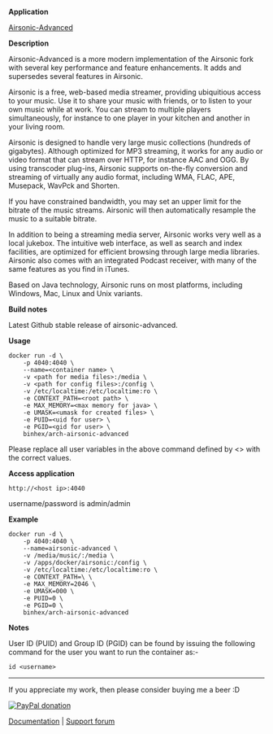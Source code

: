 **Application**

[Airsonic-Advanced](https://github.com/airsonic-advanced/airsonic-advanced)

**Description**

Airsonic-Advanced is a more modern implementation of the Airsonic fork with several key performance and feature enhancements. It adds and supersedes several features in Airsonic.

Airsonic is a free, web-based media streamer, providing ubiquitious access to your music. Use it to share your music with friends, or to listen to your own music while at work. You can stream to multiple players simultaneously, for instance to one player in your kitchen and another in your living room.

Airsonic is designed to handle very large music collections (hundreds of gigabytes). Although optimized for MP3 streaming, it works for any audio or video format that can stream over HTTP, for instance AAC and OGG. By using transcoder plug-ins, Airsonic supports on-the-fly conversion and streaming of virtually any audio format, including WMA, FLAC, APE, Musepack, WavPck and Shorten.

If you have constrained bandwidth, you may set an upper limit for the bitrate of the music streams. Airsonic will then automatically resample the music to a suitable bitrate.

In addition to being a streaming media server, Airsonic works very well as a local jukebox. The intuitive web interface, as well as search and index facilities, are optimized for efficient browsing through large media libraries. Airsonic also comes with an integrated Podcast receiver, with many of the same features as you find in iTunes.

Based on Java technology, Airsonic runs on most platforms, including Windows, Mac, Linux and Unix variants.

**Build notes**

Latest Github stable release of airsonic-advanced.

**Usage**
```
docker run -d \
    -p 4040:4040 \
    --name=<container name> \
    -v <path for media files>:/media \
    -v <path for config files>:/config \
    -v /etc/localtime:/etc/localtime:ro \
    -e CONTEXT_PATH=<root path> \
    -e MAX_MEMORY=<max memory for java> \
    -e UMASK=<umask for created files> \
    -e PUID=<uid for user> \
    -e PGID=<gid for user> \
    binhex/arch-airsonic-advanced
```

Please replace all user variables in the above command defined by <> with the correct values.

**Access application**

`http://<host ip>:4040`

username/password is admin/admin

**Example**
```
docker run -d \
    -p 4040:4040 \
    --name=airsonic-advanced \
    -v /media/music/:/media \
    -v /apps/docker/airsonic:/config \
    -v /etc/localtime:/etc/localtime:ro \
    -e CONTEXT_PATH=\ \
    -e MAX_MEMORY=2046 \
    -e UMASK=000 \
    -e PUID=0 \
    -e PGID=0 \
    binhex/arch-airsonic-advanced
```

**Notes**

User ID (PUID) and Group ID (PGID) can be found by issuing the following command for the user you want to run the container as:-

```
id <username>
```
___
If you appreciate my work, then please consider buying me a beer  :D

[![PayPal donation](https://www.paypal.com/en_US/i/btn/btn_donate_SM.gif)](https://www.paypal.com/cgi-bin/webscr?cmd=_s-xclick&hosted_button_id=MM5E27UX6AUU4)

[Documentation](https://github.com/binhex/documentation) | [Support forum](https://forums.unraid.net/topic/103190-support-binhex-airsonic-advanced/)